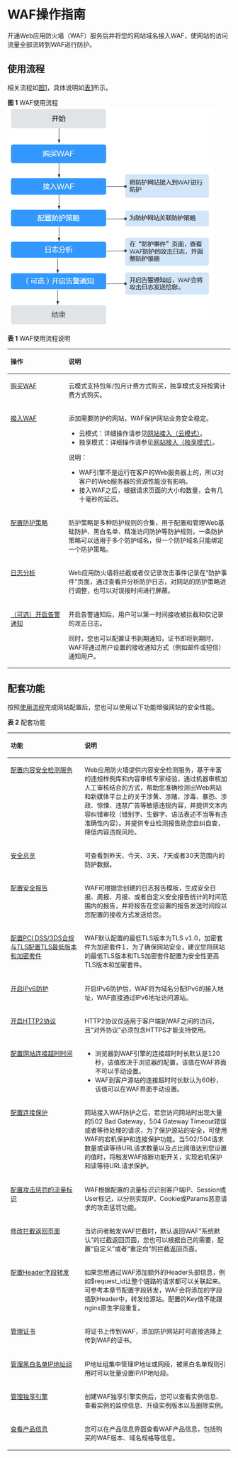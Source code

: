 # WAF操作指南<a name="waf_01_0071"></a>

开通Web应用防火墙（WAF）服务后并将您的网站域名接入WAF，使网站的访问流量全部流转到WAF进行防护。

## 使用流程<a name="section47661922219"></a>

相关流程如[图1](#fig107710194117)，具体说明如[表1](#table19118111420519)所示。

**图 1**  WAF使用流程<a name="fig107710194117"></a>  
![](figures/WAF使用流程.png "WAF使用流程")

**表 1**  WAF使用流程说明

<a name="table19118111420519"></a>
<table><thead align="left"><tr id="row191192141459"><th class="cellrowborder" valign="top" width="25.979999999999997%" id="mcps1.2.3.1.1"><p id="p311920141550"><a name="p311920141550"></a><a name="p311920141550"></a>操作</p>
</th>
<th class="cellrowborder" valign="top" width="74.02%" id="mcps1.2.3.1.2"><p id="p81195141159"><a name="p81195141159"></a><a name="p81195141159"></a>说明</p>
</th>
</tr>
</thead>
<tbody><tr id="row811915141959"><td class="cellrowborder" valign="top" width="25.979999999999997%" headers="mcps1.2.3.1.1 "><p id="p31191014257"><a name="p31191014257"></a><a name="p31191014257"></a><a href="购买WAF.md">购买WAF</a></p>
</td>
<td class="cellrowborder" valign="top" width="74.02%" headers="mcps1.2.3.1.2 "><p id="p1327726111313"><a name="p1327726111313"></a><a name="p1327726111313"></a>云模式支持包年/包月计费方式购买，独享模式支持按需计费方式购买。</p>
</td>
</tr>
<tr id="row171193141051"><td class="cellrowborder" valign="top" width="25.979999999999997%" headers="mcps1.2.3.1.1 "><p id="p21191714450"><a name="p21191714450"></a><a name="p21191714450"></a><a href="网站设置.md">接入WAF</a></p>
</td>
<td class="cellrowborder" valign="top" width="74.02%" headers="mcps1.2.3.1.2 "><p id="p4959111121512"><a name="p4959111121512"></a><a name="p4959111121512"></a>添加需要防护的网站，WAF保护网站业务安全稳定。</p>
<a name="ul1895920115151"></a><a name="ul1895920115151"></a><ul id="ul1895920115151"><li>云模式：详细操作请参见<a href="步骤一-添加防护域名（云模式）.md">网站接入（云模式）</a>。</li><li>独享模式：详细操作请参见<a href="步骤一-添加防护网站（独享模式）.md">网站接入（独享模式）</a>。</li></ul>
<div class="note" id="note4641910141713"><a name="note4641910141713"></a><a name="note4641910141713"></a><span class="notetitle"> 说明： </span><div class="notebody"><a name="ul1764161013179"></a><a name="ul1764161013179"></a><ul id="ul1764161013179"><li>WAF引擎不是运行在客户的Web服务器上的，所以对客户的Web服务器的资源性能没有影响。</li><li>接入WAF之后，根据请求页面的大小和数量，会有几十毫秒的延迟。</li></ul>
</div></div>
</td>
</tr>
<tr id="row17119141415513"><td class="cellrowborder" valign="top" width="25.979999999999997%" headers="mcps1.2.3.1.1 "><p id="p611911144518"><a name="p611911144518"></a><a name="p611911144518"></a><a href="配置防护策略.md">配置防护策略</a></p>
</td>
<td class="cellrowborder" valign="top" width="74.02%" headers="mcps1.2.3.1.2 "><p id="p191199142518"><a name="p191199142518"></a><a name="p191199142518"></a>防护策略是多种防护规则的合集，用于配置和管理Web基础防护、黑白名单、精准访问防护等防护规则，一条防护策略可以适用于多个防护域名，但一个防护域名只能绑定一个防护策略。</p>
</td>
</tr>
<tr id="row13119714754"><td class="cellrowborder" valign="top" width="25.979999999999997%" headers="mcps1.2.3.1.1 "><p id="p11197143519"><a name="p11197143519"></a><a name="p11197143519"></a><a href="管理防护事件.md">日志分析</a></p>
</td>
<td class="cellrowborder" valign="top" width="74.02%" headers="mcps1.2.3.1.2 "><p id="p7119214356"><a name="p7119214356"></a><a name="p7119214356"></a>Web应用防火墙将拦截或者仅记录攻击事件记录在<span class="wintitle" id="wintitle134461346101419"><a name="wintitle134461346101419"></a><a name="wintitle134461346101419"></a>“防护事件”</span>页面，通过查看并分析防护日志，对网站的防护策略进行调整，也可以对误报时间进行屏蔽。</p>
</td>
</tr>
<tr id="row1442213518183"><td class="cellrowborder" valign="top" width="25.979999999999997%" headers="mcps1.2.3.1.1 "><p id="p19423205151820"><a name="p19423205151820"></a><a name="p19423205151820"></a><a href="开启告警通知.md">（可选）开启告警通知</a></p>
</td>
<td class="cellrowborder" valign="top" width="74.02%" headers="mcps1.2.3.1.2 "><p id="p11423205151814"><a name="p11423205151814"></a><a name="p11423205151814"></a>开启告警通知后，用户可以第一时间接收被拦截和仅记录的攻击日志。</p>
<p id="p1516161113612"><a name="p1516161113612"></a><a name="p1516161113612"></a>同时，您也可以配置证书到期通知，证书即将到期时，WAF将通过用户设置的接收通知方式（例如邮件或短信）通知用户。</p>
</td>
</tr>
</tbody>
</table>

## 配套功能<a name="section1177517294247"></a>

按照[使用流程](#section47661922219)完成网站配置后，您也可以使用以下功能增强网站的安全性能。

**表 2**  配套功能

<a name="table52421544273"></a>
<table><thead align="left"><tr id="row13242124102719"><th class="cellrowborder" valign="top" width="33.160000000000004%" id="mcps1.2.3.1.1"><p id="p1539912230283"><a name="p1539912230283"></a><a name="p1539912230283"></a>功能</p>
</th>
<th class="cellrowborder" valign="top" width="66.84%" id="mcps1.2.3.1.2"><p id="p1628884172717"><a name="p1628884172717"></a><a name="p1628884172717"></a>说明</p>
</th>
</tr>
</thead>
<tbody><tr id="row931314355567"><td class="cellrowborder" valign="top" width="33.160000000000004%" headers="mcps1.2.3.1.1 "><p id="p6742171224312"><a name="p6742171224312"></a><a name="p6742171224312"></a><a href="配置内容安全检测.md">配置内容安全检测服务</a></p>
</td>
<td class="cellrowborder" valign="top" width="66.84%" headers="mcps1.2.3.1.2 "><p id="p1574261211437"><a name="p1574261211437"></a><a name="p1574261211437"></a>Web应用防火墙提供内容安全检测服务，基于丰富的违规样例库和内容审核专家经验，通过机器审核加人工审核结合的方式，帮助您准确检测出Web网站和新媒体平台上的关于涉黄、涉赌、涉毒、暴恐、涉政、惊悚、违禁广告等敏感违规内容，并提供文本内容纠错审校（错别字、生僻字、语法表述不当等有违准确性内容）。并提供专业检测报告助您自纠自查，降低内容违规风险。</p>
</td>
</tr>
<tr id="row16591562345"><td class="cellrowborder" valign="top" width="33.160000000000004%" headers="mcps1.2.3.1.1 "><p id="p430219122373"><a name="p430219122373"></a><a name="p430219122373"></a><a href="安全总览.md">安全总览</a></p>
</td>
<td class="cellrowborder" valign="top" width="66.84%" headers="mcps1.2.3.1.2 "><p id="p16596616348"><a name="p16596616348"></a><a name="p16596616348"></a>可查看到昨天、今天、3天、7天或者30天范围内的防护数据。</p>
</td>
</tr>
<tr id="row168671532193514"><td class="cellrowborder" valign="top" width="33.160000000000004%" headers="mcps1.2.3.1.1 "><p id="p8867232183512"><a name="p8867232183512"></a><a name="p8867232183512"></a><a href="配置安全报告.md">配置安全报告</a></p>
</td>
<td class="cellrowborder" valign="top" width="66.84%" headers="mcps1.2.3.1.2 "><p id="p1867153283512"><a name="p1867153283512"></a><a name="p1867153283512"></a>WAF可根据您创建的日志报告模板，生成安全日报、周报、月报、或者自定义安全报告统计的时间范围内的报告，并将报告在您设置的报告发送时间段以您配置的接收方式发送给您。</p>
</td>
</tr>
<tr id="row82891544277"><td class="cellrowborder" valign="top" width="33.160000000000004%" headers="mcps1.2.3.1.1 "><p id="p540062317284"><a name="p540062317284"></a><a name="p540062317284"></a><a href="配置PCI-DSS-3DS合规与TLS.md">配置PCI DSS/3DS合规与TLS配置TLS最低版本和加密套件</a></p>
</td>
<td class="cellrowborder" valign="top" width="66.84%" headers="mcps1.2.3.1.2 "><p id="p22891040276"><a name="p22891040276"></a><a name="p22891040276"></a>WAF默认配置的最低TLS版本为TLS v1.0，加密套件为加密套件1，为了确保网站安全，建议您将网站的最低TLS版本和TLS加密套件配置为安全性更高TLS版本和加密套件。</p>
</td>
</tr>
<tr id="row7289174162713"><td class="cellrowborder" valign="top" width="33.160000000000004%" headers="mcps1.2.3.1.1 "><p id="p7400823132819"><a name="p7400823132819"></a><a name="p7400823132819"></a><a href="开启IPv6防护.md">开启IPv6防护</a></p>
</td>
<td class="cellrowborder" valign="top" width="66.84%" headers="mcps1.2.3.1.2 "><p id="p14289154172711"><a name="p14289154172711"></a><a name="p14289154172711"></a>开启IPv6防护后，WAF将为域名分配IPv6的接入地址，WAF直接通过IPv6地址访问源站。</p>
</td>
</tr>
<tr id="row1128974162714"><td class="cellrowborder" valign="top" width="33.160000000000004%" headers="mcps1.2.3.1.1 "><p id="p7400123182814"><a name="p7400123182814"></a><a name="p7400123182814"></a><a href="开启HTTP2协议.md">开启HTTP2协议</a></p>
</td>
<td class="cellrowborder" valign="top" width="66.84%" headers="mcps1.2.3.1.2 "><p id="p11289154142714"><a name="p11289154142714"></a><a name="p11289154142714"></a>HTTP2协议仅适用于客户端到WAF之间的访问，且“对外协议”必须包含HTTPS才能支持使用。</p>
</td>
</tr>
<tr id="row1028917492711"><td class="cellrowborder" valign="top" width="33.160000000000004%" headers="mcps1.2.3.1.1 "><p id="p1540072315286"><a name="p1540072315286"></a><a name="p1540072315286"></a><a href="配置WAF到网站服务器的连接超时时间.md">配置网站连接超时时间</a></p>
</td>
<td class="cellrowborder" valign="top" width="66.84%" headers="mcps1.2.3.1.2 "><a name="ul692755013585"></a><a name="ul692755013585"></a><ul id="ul692755013585"><li>浏览器到WAF引擎的连接超时时长默认是120秒，该值取决于浏览器的配置，该值在WAF界面不可以手动设置。</li><li>WAF到客户源站的连接超时时长默认为60秒，该值可以在WAF界面手动设置。</li></ul>
</td>
</tr>
<tr id="row1428913417271"><td class="cellrowborder" valign="top" width="33.160000000000004%" headers="mcps1.2.3.1.1 "><p id="p84001523132810"><a name="p84001523132810"></a><a name="p84001523132810"></a><a href="开启连接保护.md">配置连接保护</a></p>
</td>
<td class="cellrowborder" valign="top" width="66.84%" headers="mcps1.2.3.1.2 "><p id="p11289142275"><a name="p11289142275"></a><a name="p11289142275"></a>网站接入WAF防护之后，若您访问网站时出现大量的502 Bad Gateway，504 Gateway Timeout错误或者等待处理的请求，为了保护源站的安全，可使用WAF的宕机保护和连接保护功能。当502/504请求数量或读等待URL请求数量以及占比阈值达到您设置的值时，将触发WAF熔断功能开关，实现宕机保护和读等待URL请求保护。</p>
</td>
</tr>
<tr id="row42891546274"><td class="cellrowborder" valign="top" width="33.160000000000004%" headers="mcps1.2.3.1.1 "><p id="p74001923102816"><a name="p74001923102816"></a><a name="p74001923102816"></a><a href="配置攻击惩罚的流量标识.md">配置攻击惩罚的流量标识</a></p>
</td>
<td class="cellrowborder" valign="top" width="66.84%" headers="mcps1.2.3.1.2 "><p id="p928917472714"><a name="p928917472714"></a><a name="p928917472714"></a>WAF根据配置的流量标识识别客户端IP、Session或User标记，以分别实现IP、Cookie或Params恶意请求的攻击惩罚功能。</p>
</td>
</tr>
<tr id="row141271731183519"><td class="cellrowborder" valign="top" width="33.160000000000004%" headers="mcps1.2.3.1.1 "><p id="p41271831153518"><a name="p41271831153518"></a><a name="p41271831153518"></a><a href="修改拦截返回页面.md">修改拦截返回页面</a></p>
</td>
<td class="cellrowborder" valign="top" width="66.84%" headers="mcps1.2.3.1.2 "><p id="p71275318359"><a name="p71275318359"></a><a name="p71275318359"></a>当访问者触发WAF拦截时，默认返回WAF<span class="parmvalue" id="waf_01_0154_parmvalue261512421545"><a name="waf_01_0154_parmvalue261512421545"></a><a name="waf_01_0154_parmvalue261512421545"></a>“系统默认”</span>的拦截返回页面，您也可以根据自己的需要，配置<span class="parmvalue" id="waf_01_0154_parmvalue16655144155612"><a name="waf_01_0154_parmvalue16655144155612"></a><a name="waf_01_0154_parmvalue16655144155612"></a>“自定义”</span>或者<span class="parmvalue" id="waf_01_0154_parmvalue3524144585617"><a name="waf_01_0154_parmvalue3524144585617"></a><a name="waf_01_0154_parmvalue3524144585617"></a>“重定向”</span>的拦截返回页面。</p>
</td>
</tr>
<tr id="row0128193119351"><td class="cellrowborder" valign="top" width="33.160000000000004%" headers="mcps1.2.3.1.1 "><p id="p161281231153517"><a name="p161281231153517"></a><a name="p161281231153517"></a><a href="配置Header字段转发.md">配置Header字段转发</a></p>
</td>
<td class="cellrowborder" valign="top" width="66.84%" headers="mcps1.2.3.1.2 "><p id="p3128143113510"><a name="p3128143113510"></a><a name="p3128143113510"></a>如果您想通过WAF添加额外的Header头部信息，例如$request_id让整个链路的请求都可以关联起来。可参考本章节配置字段转发，WAF会将添加的字段插到Header中，转发给源站。配置的Key值不能跟nginx原生字段重复。</p>
</td>
</tr>
<tr id="row4128173112351"><td class="cellrowborder" valign="top" width="33.160000000000004%" headers="mcps1.2.3.1.1 "><p id="p15128331113515"><a name="p15128331113515"></a><a name="p15128331113515"></a><a href="管理证书.md">管理证书</a></p>
</td>
<td class="cellrowborder" valign="top" width="66.84%" headers="mcps1.2.3.1.2 "><p id="p14128103143511"><a name="p14128103143511"></a><a name="p14128103143511"></a>将证书上传到WAF，添加防护网站时可直接选择上传到WAF的证书。</p>
</td>
</tr>
<tr id="row115136352355"><td class="cellrowborder" valign="top" width="33.160000000000004%" headers="mcps1.2.3.1.1 "><p id="p1351318350354"><a name="p1351318350354"></a><a name="p1351318350354"></a><a href="管理黑白名单IP地址组.md">管理黑白名单IP地址组</a></p>
</td>
<td class="cellrowborder" valign="top" width="66.84%" headers="mcps1.2.3.1.2 "><p id="p851433503516"><a name="p851433503516"></a><a name="p851433503516"></a>IP地址组集中管理IP地址或网段，被黑白名单规则引用时可以批量设置IP/IP地址段。</p>
</td>
</tr>
<tr id="row15514153516351"><td class="cellrowborder" valign="top" width="33.160000000000004%" headers="mcps1.2.3.1.1 "><p id="p2514143516354"><a name="p2514143516354"></a><a name="p2514143516354"></a><a href="管理独享引擎.md">管理独享引擎</a></p>
</td>
<td class="cellrowborder" valign="top" width="66.84%" headers="mcps1.2.3.1.2 "><p id="p4151257194210"><a name="p4151257194210"></a><a name="p4151257194210"></a>创建WAF独享引擎实例后，您可以查看实例信息、查看实例的监控信息、升级实例版本以及删除实例。</p>
</td>
</tr>
<tr id="row13280203614409"><td class="cellrowborder" valign="top" width="33.160000000000004%" headers="mcps1.2.3.1.1 "><p id="p52815365406"><a name="p52815365406"></a><a name="p52815365406"></a><a href="查看产品信息.md">查看产品信息</a></p>
</td>
<td class="cellrowborder" valign="top" width="66.84%" headers="mcps1.2.3.1.2 "><p id="p142811236124018"><a name="p142811236124018"></a><a name="p142811236124018"></a>您可以在产品信息界面查看WAF产品信息，包括购买的WAF版本、域名规格等信息。</p>
</td>
</tr>
</tbody>
</table>


